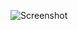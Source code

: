 ![Screenshot](https://raw.githubusercontent.com/Cryakl/Ultimate-RAT-Collection/refs/heads/main/RemotePenetration/Remote%20Penetration%20v1.57%20Public%20Beta/Screenshot.png)
